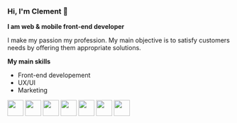 ### Hi, I'm Clement 👋

**I am web & mobile front-end developer**

I make my passion my profession. My main objective is to satisfy customers needs by offering them appropriate solutions.

**My main skills**
- Front-end developement
- UX/UI
- Marketing

<img src="https://upload.wikimedia.org/wikipedia/commons/thumb/6/61/HTML5_logo_and_wordmark.svg/512px-HTML5_logo_and_wordmark.svg.png" width="36" />
<img src="https://upload.wikimedia.org/wikipedia/commons/thumb/d/d5/CSS3_logo_and_wordmark.svg/1200px-CSS3_logo_and_wordmark.svg.png" width="36" />
<img src="https://upload.wikimedia.org/wikipedia/commons/thumb/9/99/Unofficial_JavaScript_logo_2.svg/1200px-Unofficial_JavaScript_logo_2.svg.png" width="36" />
<img src="https://upload.wikimedia.org/wikipedia/commons/thumb/a/a7/React-icon.svg/1024px-React-icon.svg.png" width="36" />
<img src="https://seeklogo.com/images/N/next-js-logo-8FCFF51DD2-seeklogo.com.png" width="36" />
<img src="https://upload.wikimedia.org/wikipedia/commons/thumb/b/b2/Bootstrap_logo.svg/langfr-440px-Bootstrap_logo.svg.png" width="36" />
<img src="https://upload.wikimedia.org/wikipedia/commons/thumb/d/d5/Tailwind_CSS_Logo.svg/1200px-Tailwind_CSS_Logo.svg.png" width="36" />


